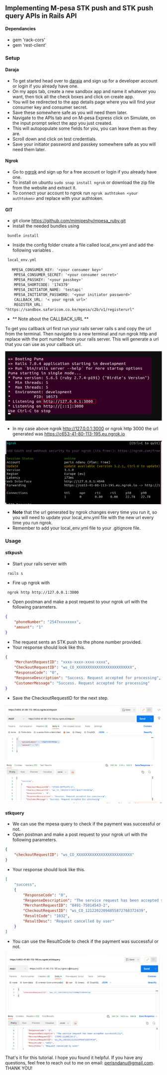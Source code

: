 ## Implementing M-pesa STK push and STK push query APIs in Rails API                                        

#### Dependancies
- gem 'rack-cors'
- gem 'rest-client'

### Setup 
#### Daraja
- To get started head over to [daraja](https://developer.safaricom.co.ke/) and sign up for a developer account or login if you already have one.
- On my apps tab, create a new sandbox app and name it whatever you want, then tick all the check boxes and click on create app.
- You will be redirected to the app details page where you will find your consumer key and consumer secret.
- Save these somewhere safe as you will need them later.
- Navigate to the APIs tab and on M-pesa Express click on Simulate, on the input prompt select the app you just created.
- This will autopopulate some fields for you, you can leave them as they are.
- Scroll down and click on test credentials.
- Save your initiator password and passkey somewhere safe as you will need them later.

#### Ngrok
- Go to [ngrok](https://ngrok.com/) and sign up for a free account or login if you already have one.
- To install on ubuntu ``` sudo snap install ngrok ``` or download the zip file from the website and extract it.
- To connect your account to ngrok run ``` ngrok authtoken <your authtoken> ``` and replace <your authtoken> with your authtoken.

#### GIT
- git clone https://github.com/mimipeshy/mpesa_ruby.git
- Install the needed bundles using 

```
 bundle install
```
- Inside the config folder create a file called local_env.yml and add the following variables .
```
 local_env.yml

   MPESA_CONSUMER_KEY: '<your consumer key>'
    MPESA_CONSUMER_SECRET: '<your consumer secret>'
    MPESA_PASSKEY: '<your passkey>'
    MPESA_SHORTCODE: '174379'
    MPESA_INITIATOR_NAME: 'testapi'
    MPESA_INITIATOR_PASSWORD: '<your initiator password>'
    CALLBACK_URL: '< your ngrok url>'
    REGISTER_URL: "https://sandbox.safaricom.co.ke/mpesa/c2b/v1/registerurl"
``` 
- ** Note about the CALLBACK_URL **

To get you callback url first run your rails server rails s and copy the url from the terminal.
Then navigate to a new terminal and run ngrok http <port number> and replace with the port number from your rails server.
This will generate a url that you can use as your callback url.

![screenshot](./local.png)

- In my case above ngrok http://127.0.0.1:3000 or ngrok http 3000 the url generated was https://c653-41-80-113-195.eu.ngrok.io

![screenshot](./ngrok.png)

- **Note** that the url generated by ngrok changes every time you run it, so you will need to update your local_env.yml file with the new url every time you run ngrok.
-  Remember to add your local_env.yml file to your .gitignore file.


### Usage
#### stkpush
- Start your rails server with 
```
 rails s
```
- Fire up ngrok with 
```
 ngrok http http://127.0.0.1:3000
```
- Open postman and make a post request to your ngrok url with the following parameters.
```json
{
    "phoneNumber": "2547xxxxxxxx",
    "amount": "1"
}
```
- The request sents an STK push to the phone number provided.
- Your response should look like this.
```json
{
    "MerchantRequestID": "xxxx-xxxx-xxxx-xxxx",
    "CheckoutRequestID": "ws_CO_XXXXXXXXXXXXXXXXXXXXXXXXX",
    "ResponseCode": "0",
    "ResponseDescription": "Success. Request accepted for processing",
    "CustomerMessage": "Success. Request accepted for processing"
}
```

- Save the CheckoutRequestID for the next step.

![screenshot](./screenshot.png)
 
#### stkquery
- We can use the mpesa query to check if the payment was successful or not.
- Open postman and make a post request to your ngrok url with the following parameters.
```json
{
    "checkoutRequestID": "ws_CO_XXXXXXXXXXXXXXXXXXXXXXXXX"
}
```
- Your response should look like this.
```json
[
    "success",
    {
        "ResponseCode": "0",
        "ResponseDescription": "The service request has been accepted successsfully",
        "MerchantRequestID": "8491-75014543-2",
        "CheckoutRequestID": "ws_CO_12122022094855872768372439",
        "ResultCode": "1032",
        "ResultDesc": "Request cancelled by user"
    }
]
```
- You can use the ResultCode to check if the payment was successful or not.

![screenshot](./stk.png)

That's it for this tutorial. I hope you found it helpful. If you have any questions, feel free to reach out to me on email: perisndanu@gmail.com.
THANK YOU!





